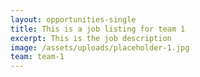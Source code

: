 ```yaml
---
layout: opportunities-single
title: This is a job listing for team 1
excerpt: This is the job description
image: /assets/uploads/placeholder-1.jpg
team: team-1
---
```

